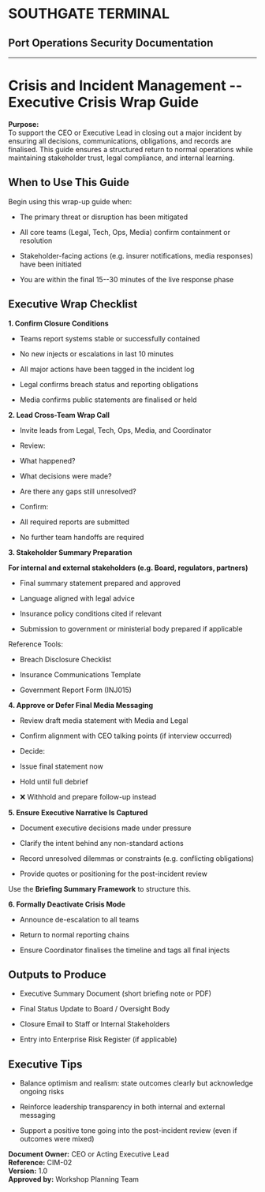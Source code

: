 # SOUTHGATE TERMINAL
## Port Operations Security Documentation
---

# Crisis and Incident Management -- Executive Crisis Wrap Guide

**Purpose:**\
To support the CEO or Executive Lead in closing out a major incident by
ensuring all decisions, communications, obligations, and records are
finalised. This guide ensures a structured return to normal operations
while maintaining stakeholder trust, legal compliance, and internal
learning.

## When to Use This Guide

Begin using this wrap-up guide when:

- The primary threat or disruption has been mitigated

- All core teams (Legal, Tech, Ops, Media) confirm containment or
resolution

- Stakeholder-facing actions (e.g. insurer notifications, media
responses) have been initiated

- You are within the final 15--30 minutes of the live response phase

## Executive Wrap Checklist

**1. Confirm Closure Conditions**

- Teams report systems stable or successfully contained

- No new injects or escalations in last 10 minutes

- All major actions have been tagged in the incident log

- Legal confirms breach status and reporting obligations

- Media confirms public statements are finalised or held

**2. Lead Cross-Team Wrap Call**

- Invite leads from Legal, Tech, Ops, Media, and Coordinator

- Review:

- What happened?

- What decisions were made?

- Are there any gaps still unresolved?

- Confirm:

- All required reports are submitted

- No further team handoffs are required

**3. Stakeholder Summary Preparation**

**For internal and external stakeholders (e.g. Board, regulators,
partners)**

- Final summary statement prepared and approved

- Language aligned with legal advice

- Insurance policy conditions cited if relevant

- Submission to government or ministerial body prepared if applicable

Reference Tools:

- Breach Disclosure Checklist

- Insurance Communications Template

- Government Report Form (INJ015)

**4. Approve or Defer Final Media Messaging**

- Review draft media statement with Media and Legal

- Confirm alignment with CEO talking points (if interview occurred)

- Decide:

- Issue final statement now

- Hold until full debrief

- ❌ Withhold and prepare follow-up instead

**5. Ensure Executive Narrative Is Captured**

- Document executive decisions made under pressure

- Clarify the intent behind any non-standard actions

- Record unresolved dilemmas or constraints (e.g. conflicting
obligations)

- Provide quotes or positioning for the post-incident review

Use the **Briefing Summary Framework** to structure this.

**6. Formally Deactivate Crisis Mode**

- Announce de-escalation to all teams

- Return to normal reporting chains

- Ensure Coordinator finalises the timeline and tags all final injects

## Outputs to Produce

- Executive Summary Document (short briefing note or PDF)

- Final Status Update to Board / Oversight Body

- Closure Email to Staff or Internal Stakeholders

- Entry into Enterprise Risk Register (if applicable)

## Executive Tips

- Balance optimism and realism: state outcomes clearly but acknowledge
ongoing risks

- Reinforce leadership transparency in both internal and external
messaging

- Support a positive tone going into the post-incident review (even if
outcomes were mixed)

**Document Owner:** CEO or Acting Executive Lead\
**Reference:** CIM-02\
**Version:** 1.0\
**Approved by:** Workshop Planning Team
